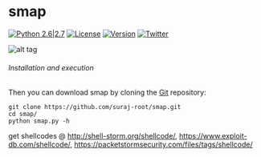 # smap

[![Python 2.6|2.7](https://img.shields.io/badge/Python-2.6.*--2.7.*-blue.svg)](https://www.python.org/downloads/)
[![License](https://img.shields.io/badge/License-GNU--GPLv3-yellow.svg)](https://www.gnu.org/licenses/gpl-3.0.en.html)
[![Version](https://img.shields.io/badge/Version-1.0-orange.svg)](https://github.com/suraj-root/smap/blob/master/smap.pyy)
[![Twitter](https://img.shields.io/badge/twitter-%40Suraj__root-0099e5.svg)](https://twitter.com/Suraj_root)

![alt tag](http://s32.postimg.org/v4ne8nhfp/smap.png)


###### Installation and execution
Then you can download smap by cloning the [Git](https://github.com/suraj-root/smap/) repository:

    git clone https://github.com/suraj-root/smap.git
    cd smap/
    python smap.py -h
    
get shellcodes @ http://shell-storm.org/shellcode/, https://www.exploit-db.com/shellcode/, https://packetstormsecurity.com/files/tags/shellcode/
